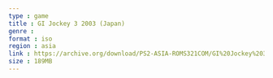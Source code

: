 ```yaml
---
type : game
title : GI Jockey 3 2003 (Japan)
genre : 
format : iso
region : asia
link : https://archive.org/download/PS2-ASIA-ROMS321COM/GI%20Jockey%203%202003%20%28Japan%29.7z
size : 189MB
---
```

